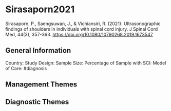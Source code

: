# Sirasaporn2021
Sirasaporn, P., Saengsuwan, J., & Vichiansiri, R. (2021). Ultrasonographic findings of shoulders in individuals with spinal cord injury. J Spinal Cord Med, 44(3), 357-363. https://doi.org/10.1080/10790268.2019.1673547 

## General Information
Country: 
Study Design: 
Sample Size: 
Percentage of Sample with SCI:
Model of Care: #diagnosis

## Management Themes


## Diagnostic Themes
